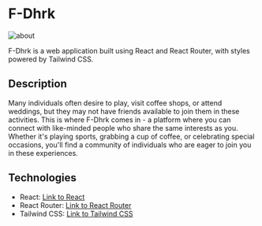 # F-Dhrk
![about](https://github.com/abdallahMoussa/f-dhrk/assets/55410420/b88cc6cd-406e-41ad-96b0-dc7e70d1371d)

F-Dhrk is a web application built using React and React Router, with styles powered by Tailwind CSS.

## Description

Many individuals often desire to play, visit coffee shops, or attend weddings, but they may not have friends available to join them in these activities. This is where F-Dhrk comes in - a platform where you can connect with like-minded people who share the same interests as you. Whether it's playing sports, grabbing a cup of coffee, or celebrating special occasions, you'll find a community of individuals who are eager to join you in these experiences.


## Technologies

- React: [Link to React](https://reactjs.org/)
- React Router: [Link to React Router](https://reactrouter.com/)
- Tailwind CSS: [Link to Tailwind CSS](https://tailwindcss.com/)

